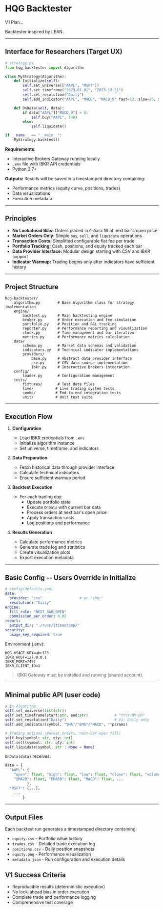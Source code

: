 # HQG Backtester

V1 Plan...

Backtester inspired by LEAN.

---

## Interface for Researchers (Target UX)

```python
# strategy.py
from hqg_backtester import Algorithm

class MyStrategy(Algorithm):
    def Initialize(self):
        self.set_universe(["AAPL", "MSFT"])
        self.set_timeframe("2023-01-01", "2023-12-31")
        self.set_resolution("Daily")
        self.add_indicator("AAPL", "MACD", "MACD_9" fast=12, slow=26, signal=9)

    def OnData(self, data):
        if data["AAPL"]["MACD_9"] > 0:
            self.buy("AAPL", 100)
        else:
            self.liquidate()

if __name__ == "__main__":
    MyStrategy.backtest()
```

**Requirements:**

* Interactive Brokers Gateway running locally
* `.env` file with IBKR API credentials
* Python 3.7+

**Outputs:** Results will be saved in a timestamped directory containing:

* Performance metrics (equity curve, positions, trades)
* Data visualizations
* Execution metadata

---

## Principles

* **No Lookahead Bias:** Orders placed in `OnData` fill at next bar's open price
* **Market Orders Only:** Simple `buy`, `sell`, and `liquidate` operations
* **Transaction Costs:** Simplified configurable flat fee per trade
* **Portfolio Tracking:** Cash, positions, and equity tracked each bar
* **Data Provider Interface:** Modular design starting with CSV and IBKR support
* **Indicator Warmup:** Trading begins only after indicators have sufficient history

---

## Project Structure

```text
hqg-backtester/
    algorithm.py        # Base Algorithm class for strategy implementation
    engine/
        backtest.py     # Main backtesting engine
        broker.py       # Order execution and fee simulation
        portfolio.py    # Position and P&L tracking
        reporter.py     # Performance reporting and visualization
        clock.py        # Time management and bar iteration
        metrics.py      # Performance metrics calculation
    data/
        schema.py       # Market data schemas and validation
        indicators.py   # Technical indicator implementations
        providers/
            base.py     # Abstract data provider interface
            csv.py      # CSV data source implementation
            ibkr.py     # Interactive Brokers integration
    config/
        loader.py       # Configuration management
    tests/
        fixtures/       # Test data files
        live/          # Live trading system tests
        smoke/         # End-to-end integration tests
        unit/          # Unit test suite
```

---

## Execution Flow

1. **Configuration**
   * Load IBKR credentials from `.env`
   * Initialize algorithm instance
   * Set universe, timeframe, and indicators

2. **Data Preparation**
   * Fetch historical data through provider interface
   * Calculate technical indicators
   * Ensure sufficient warmup period

3. **Backtest Execution**
   * For each trading day:
      * Update portfolio state
      * Execute `OnData` with current bar data
      * Process orders at next bar's open price
      * Apply transaction costs
      * Log positions and performance

4. **Results Generation**
   * Calculate performance metrics
   * Generate trade log and statistics
   * Create visualization plots
   * Export execution metadata

---

## Basic Config -- Users Override in Initialize

```yaml
# config/defaults.yaml
data:
  provider: "csv"                 # or "ibkr"
  resolution: "Daily"
engine:
  fill_rule: "NEXT_BAR_OPEN"
  commission_per_order: 0.02
report:
  output_dir: "./runs/{timestamp}"
security:
  usage_key_required: true
```

Environment (.env):
```
HQG_USAGE_KEY=abc123
IBKR_HOST=127.0.0.1
IBKR_PORT=7497
IBKR_CLIENT_ID=1
```

> IBKR Gateway must be installed and running (shared account).

---

## Minimal public API (user code)

```python
# In Algorithm
self.set_universe(list[str])
self.set_timeframe(start:str, end:str)            # "YYYY-MM-DD"
self.set_resolution("Daily")                      # V1: Daily only
self.add_indicator(symbol, "SMA"/"EMA"/"MACD", **params)

# Trading actions (market orders, next-bar-open fill)
self.buy(symbol: str, qty: int)
self.sell(symbol: str, qty: int)
self.liquidate(symbol: str | None = None)
```

`OnData(data)` receives:
```python
data = {
  "AAPL": {
    "open": float, "high": float, "low": float, "close": float, "volume": float,
    "SMA20": float, "EMA50": float, "MACD": float, ...
          },
  "MSFT": {...},
    ...
        }
```

---

## Output Files

Each backtest run generates a timestamped directory containing:

* `equity.csv` - Portfolio value history
* `trades.csv` - Detailed trade execution log
* `positions.csv` - Daily position snapshots
* `equity.png` - Performance visualization
* `metadata.json` - Run configuration and execution details

## V1 Success Criteria

* Reproducible results (deterministic execution)
* No look-ahead bias in order execution
* Complete trade and performance logging
* Comprehensive test coverage
